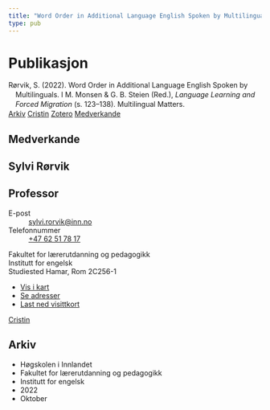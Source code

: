 ```yaml
---
title: "Word Order in Additional Language English Spoken by Multilinguals"
type: pub
---
```

<h1>Publikasjon</h1>
<article id="csl-bib-container-LKBIZCUJ" class="csl-bib-container">
  <div class="csl-bib-body" style="line-height: 1.35; padding-left: 1em; text-indent:-1em;">
  <div class="csl-entry">R&#xF8;rvik, S. (2022). Word Order in Additional Language English Spoken by Multilinguals. I M. Monsen &amp; G. B. Steien (Red.), <i>Language Learning and Forced Migration</i> (s. 123&#x2013;138). Multilingual Matters.</div>
</div>
  <div class="csl-bib-buttons">
    <a href="#taxonomy-article-LKBIZCUJ" class="csl-bib-button">Arkiv</a>
    <a href="https://app.cristin.no/results/show.jsf?id=2059958" alt="Cristin URL" class="csl-bib-button">Cristin</a>
    <a href="http://zotero.org/groups/5022929/items/LKBIZCUJ" alt="Zotero URL" class="csl-bib-button">Zotero</a>
    <a href="#contributors-article-LKBIZCUJ" class="csl-bib-button">Medverkande</a>
  </div>
  <div id="csl-bib-meta-container-LKBIZCUJ"></div>
</article>
<div id="csl-bib-meta-LKBIZCUJ" class="csl-bib-meta">
  <article id="contributors-article-LKBIZCUJ" class="contributors-article">
    <h1>Medverkande</h1>
    <div class="personas">
<div class="vrtx-hinn-person-card">
<div class="photo">
<i class="lar la-user-circle missing-person"></i>
</div>
<div class="info">
<hgroup><h1>Sylvi Rørvik</h1>
<h2>Professor</h2>
</hgroup><dl>
<dt>E-post</dt>
<dd>
<a href="mailto:sylvi.rorvik@inn.no">sylvi.rorvik@inn.no</a>
</dd>
<dt>Telefonnummer</dt>
<dd><a href="tel:+4762517817">
+47 62 51 78 17
</a></dd>
</dl>
<p>
Fakultet for lærerutdanning og pedagogikk<br>
Institutt for engelsk<br>
Studiested Hamar,
Rom 2C256-1
</p>
<ul class="vrtx-hinn-links">
<li><a href="https://www.google.com/maps?q=60.79625,11.07386">Vis i kart</a></li>
<li><a href="https://www.inn.no/finn-en-ansatt/sylvi-rorvik.html#vrtx-hinn-addresses">Se adresser</a></li>
<li><a href="https://www.inn.no/finn-en-ansatt/sylvi-rorvik.html?vrtx=vcf">Last ned visittkort</a></li>
</ul>
</div>
</div>
<a href="https://app.cristin.no/persons/show.jsf?id=15685" alt="Cristin URL" class="personas-cristin">Cristin</a>
</div>
  </article>
  <article id="taxonomy-article-LKBIZCUJ" class="taxonomy-article">
    <h1>Arkiv</h1>
    <ul>
      <li>Høgskolen i Innlandet</li>
      <li>Fakultet for lærerutdanning og pedagogikk</li>
      <li>Institutt for engelsk</li>
      <li>2022</li>
      <li>Oktober</li>
    </ul>
  </article>
</div>
